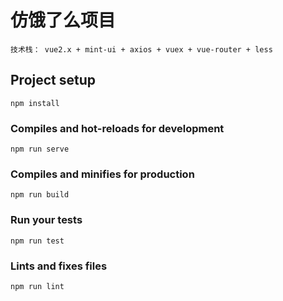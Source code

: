 # 仿饿了么项目
```
技术栈： vue2.x + mint-ui + axios + vuex + vue-router + less
```

## Project setup
```
npm install
```

### Compiles and hot-reloads for development
```
npm run serve
```

### Compiles and minifies for production
```
npm run build
```

### Run your tests
```
npm run test
```

### Lints and fixes files
```
npm run lint